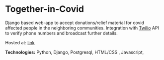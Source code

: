 # Together-in-Covid

Django based web-app to accept donations/relief material for covid affected people in the neighboring communities.
Integration with [Twilio](https://www.twilio.com/) API to verify phone numbers and broadcast further details.

Hosted at: [link](https://together-in-covid.herokuapp.com/)

**Technologies:** Python, Django, Postgresql, HTML/CSS , Javascript, 

